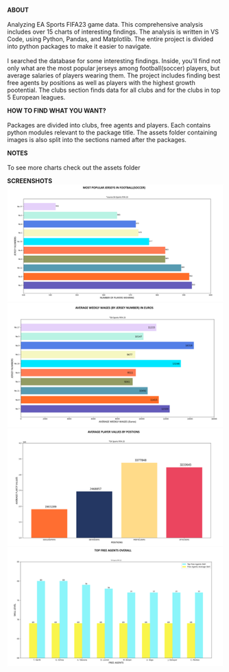 
<strong>ABOUT</strong><br>
<br>
Analyzing EA Sports FIFA23 game data. This comprehensive analysis includes over 15 charts of interesting findings.
The analysis is written in VS Code, using Python, Pandas, and Matplotlib. The entire project is divided into python packages to make it easier to navigate.
<br>
<br>
I searched the database for some interesting findings. Inside, you'll find not only what are the most popular jerseys
among football(soccer) players, but average salaries of players wearing them. The project includes finding best free agents by positions as well as players with the highest growth pootential. The clubs section finds data for all clubs and for the clubs in top 5 European leagues.

<strong>HOW TO FIND WHAT YOU WANT?</strong><br>
<br>
Packages are divided into clubs, free agents and players. Each contains python modules relevant to the package title. The assets folder containing images is also split into the sections named after the packages.

<strong>NOTES</strong><br>
<br>
To see more charts check out the assets folder

<strong>SCREENSHOTS</strong>
<img src="./assets/player_charts/most_popular_jerseys.png" />
<img src="./assets/player_charts/weekly_wages_by_jersey_number.png" />
<img src="./assets/player_charts/average_values_by_positions.png" />
<img src="./assets/free_agent_charts/top_free_agents_overall.png" />

